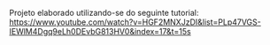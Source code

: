Projeto elaborado utilizando-se do seguinte tutorial: https://www.youtube.com/watch?v=HGF2MNXJzDI&list=PLp47VGS-IEWlM4Dgq9eLh0DEvbG813HV0&index=17&t=15s
